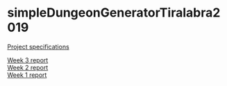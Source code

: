 # simpleDungeonGeneratorTiralabra2019  

[Project specifications](https://github.com/alemati/simpleDungeonGeneratorTiralabra2019/blob/master/documentation/specifications.md)    

[Week 3 report](https://github.com/alemati/simpleDungeonGeneratorTiralabra2019/blob/master/documentation/weekReports/week3.md)  
[Week 2 report](https://github.com/alemati/simpleDungeonGeneratorTiralabra2019/blob/master/documentation/weekReports/week2.md)  
[Week 1 report](https://github.com/alemati/simpleDungeonGeneratorTiralabra2019/blob/master/documentation/weekReports/week1.md)
